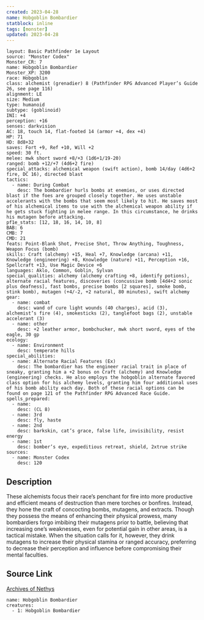 ```yaml
---
created: 2023-04-28
name: Hobgoblin Bombardier
statblock: inline
tags: [monster]
updated: 2023-04-28
---
```

```statblock
layout: Basic Pathfinder 1e Layout
source: "Monster Codex"
Monster_CR: 7
name: Hobgoblin Bombardier
Monster_XP: 3200
race: Hobgoblin
class: alchemist (grenadier) 8 (Pathfinder RPG Advanced Player’s Guide 26, see page 116)
alignment: LE
size: Medium
type: humanoid
subtype: (goblinoid)
INI: +4
perception: +16
senses: darkvision
AC: 18, touch 14, flat-footed 14 (armor +4, dex +4)
HP: 71
HD: 8d8+32
saves: Fort +9, Ref +10, Will +2
speed: 30 ft.
melee: mwk short sword +8/+3 (1d6+1/19-20)
ranged: bomb +12/+7 (4d6+2 fire)
special_attacks: alchemical weapon (swift action), bomb 14/day (4d6+2 fire, DC 16), directed blast
tactics:
  - name: During Combat
    desc: The bombardier hurls bombs at enemies, or uses directed blast if the foes are grouped closely together. He uses unstable accelerants with the bombs that seem most likely to hit. He saves most of his alchemical items to use with the alchemical weapon ability if he gets stuck fighting in melee range. In this circumstance, he drinks his mutagen before attacking.
pf1e_stats: [12, 18, 16, 14, 10, 8]
BAB: 6
CMB: 7
CMD: 21
feats: Point-Blank Shot, Precise Shot, Throw Anything, Toughness, Weapon Focus (bomb)
skills: Craft (alchemy) +15, Heal +7, Knowledge (arcana) +11, Knowledge (engineering) +8, Knowledge (nature) +11, Perception +16, Spellcraft +13, Use Magic Device +6
languages: Aklo, Common, Goblin, Sylvan
special_qualities: alchemy (alchemy crafting +8, identify potions), alternate racial features, discoveries (concussive bomb [4d4+2 sonic plus deafness], fast bombs, precise bombs [2 squares], smoke bomb, stink bomb), mutagen (+4/-2, +2 natural, 80 minutes), swift alchemy
gear:
  - name: combat
    desc: wand of cure light wounds (40 charges), acid (3), alchemist’s fire (4), smokesticks (2), tanglefoot bags (2), unstable accelerant (3)
  - name: other
    desc: +2 leather armor, bombchucker, mwk short sword, eyes of the eagle, 30 gp
ecology:
  - name: Environment
    desc: temperate hills
special_abilities:
  - name: Alternate Racial Features (Ex)
    desc: The bombardier has the engineer racial trait in place of sneaky, granting him a +2 bonus on Craft (alchemy) and Knowledge (engineering) checks. He also employs the hobgoblin alternate favored class option for his alchemy levels, granting him four additional uses of his bomb ability each day. Both of these racial options can be found on page 121 of the Pathfinder RPG Advanced Race Guide.
spells_prepared:
  - name:
    desc: (CL 8)
  - name: 3rd
    desc: fly, haste
  - name: 2nd
    desc: barkskin, cat’s grace, false life, invisibility, resist energy
  - name: 1st
    desc: bomber’s eye, expeditious retreat, shield, 2xtrue strike
sources:
  - name: Monster Codex
    desc: 120
```
## Description
These alchemists focus their race’s penchant for fire into more productive and efficient means of destruction than mere torches or bonfires. Instead, they hone the craft of concocting bombs, mutagens, and extracts. Though they possess the means of enhancing their physical prowess, many bombardiers forgo imbibing their mutagens prior to battle, believing that increasing one’s weaknesses, even for potential gain in other areas, is a tactical mistake. When the situation calls for it, however, they drink mutagens to increase their physical stamina or ranged accuracy, preferring to decrease their perception and influence before compromising their mental faculties.
## Source Link
[Archives of Nethys](https://aonprd.com/MonsterDisplay.aspx?ItemName=Hobgoblin%20Bombardier)
```encounter-table
name: Hobgoblin Bombardier
creatures:
  - 1: Hobgoblin Bombardier
```
